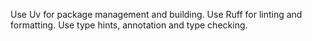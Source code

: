 Use Uv for package management and building.
Use Ruff for linting and formatting.
Use type hints, annotation and type checking.
